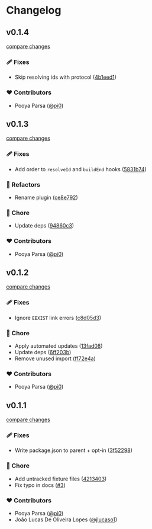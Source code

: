 # Changelog

## v0.1.4

[compare changes](https://github.com/unjs/nf3/compare/v0.1.3...v0.1.4)

### 🩹 Fixes

- Skip resolving ids with protocol ([4b1eed1](https://github.com/unjs/nf3/commit/4b1eed1))

### ❤️ Contributors

- Pooya Parsa ([@pi0](https://github.com/pi0))

## v0.1.3

[compare changes](https://github.com/unjs/nf3/compare/v0.1.2...v0.1.3)

### 🩹 Fixes

- Add order to `resolveId` and `buildEnd` hooks ([5831b74](https://github.com/unjs/nf3/commit/5831b74))

### 💅 Refactors

- Rename plugin ([ce8e792](https://github.com/unjs/nf3/commit/ce8e792))

### 🏡 Chore

- Update deps ([94860c3](https://github.com/unjs/nf3/commit/94860c3))

### ❤️ Contributors

- Pooya Parsa ([@pi0](https://github.com/pi0))

## v0.1.2

[compare changes](https://github.com/unjs/nf3/compare/v0.1.1...v0.1.2)

### 🩹 Fixes

- Ignore `EEXIST` link errors ([c8d05d3](https://github.com/unjs/nf3/commit/c8d05d3))

### 🏡 Chore

- Apply automated updates ([13fad08](https://github.com/unjs/nf3/commit/13fad08))
- Update deps ([6ff203b](https://github.com/unjs/nf3/commit/6ff203b))
- Remove unused import ([ff72e4a](https://github.com/unjs/nf3/commit/ff72e4a))

### ❤️ Contributors

- Pooya Parsa ([@pi0](https://github.com/pi0))

## v0.1.1

[compare changes](https://github.com/unjs/nf3/compare/v0.1.0...v0.1.1)

### 🩹 Fixes

- Write package.json to parent + opt-in ([3f52298](https://github.com/unjs/nf3/commit/3f52298))

### 🏡 Chore

- Add untracked fixture files ([4213403](https://github.com/unjs/nf3/commit/4213403))
- Fix typo in docs ([#3](https://github.com/unjs/nf3/pull/3))

### ❤️ Contributors

- Pooya Parsa ([@pi0](https://github.com/pi0))
- João Lucas De Oliveira Lopes ([@jlucaso1](https://github.com/jlucaso1))
